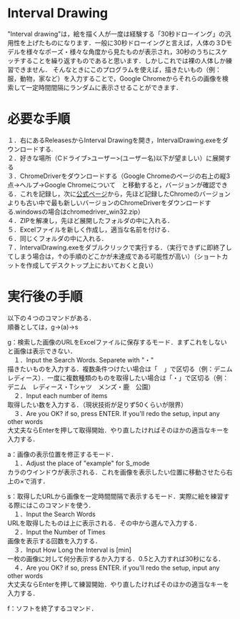 # Interval Drawing
"Interval drawing"は，絵を描く人が一度は経験する「30秒ドローイング」の汎用性を上げたものになります．一般に30秒ドローイングと言えば，人体の３Dモデルを様々なポーズ・様々な角度から見たものが表示され，30秒のうちにスケッチすることを繰り返すものであると思います．しかしこれでは裸の人体しか練習できません．
そんなときにこのプログラムを使えば，描きたいもの（例：服，動物，家など）を入力することで，Google Chromeからそれらの画像を検索して一定時間間隔にランダムに表示させることができます．

# 必要な手順
１．右にあるReleasesからInterval Drawingを開き，IntervalDrawing.exeをダウンロードする.  
２．好きな場所（Cドライブ>ユーザー>(ユーザー名)以下が望ましい）に展開する  
３．ChromeDriverをダウンロードする（Google Chromeのページの右上の縦3点→ヘルプ→Google Chromeについて　と移動すると，バージョンが確認できる．これを記録し，次に[公式ページ](https://chromedriver.chromium.org/downloads)から，先ほど記録したChromeのバージョンよりも古い中で最も新しいバージョンのChromeDriverをダウンロードする.windowsの場合はchromedriver_win32.zip）  
４．ZIPを解凍し，先ほど展開したフォルダの中に入れる．  
５．Excelファイルを新しく作成し，適当な名前を付ける．  
６．同じくフォルダの中に入れる．  
７．IntervalDrawing.exeをダブルクリックで実行する．（実行できずに即終了してしまう場合は，↑の手順のどこかが未達成である可能性が高い）（ショートカットを作成してデスクトップ上においておくと良い）  

# 実行後の手順
以下の４つのコマンドがある．  
順番としては，g→(a)→s  

g：検索した画像のURLをExcelファイルに保存するモード．まずこれをしないと画像は表示できない．  
　１．Input the Search Words. Separete with "・"  
    描きたいものを入力する．複数条件つけたい場合は「　」で区切る（例：デニム　レディース）．一度に複数種類のものを取得したい場合は「・」で区切る（例：デニム　レディース・Tシャツ　メンズ・鹿　公園）  
　２．Input each number of items  
    取得したい数を入力する．（現状技術が足りず50くらいが限界）  
　３．Are you OK? if so, press ENTER. If you'll redo the setup, input any other words  
    大丈夫ならEnterを押して取得開始．やり直したければそのほかの適当なキーを入力する．  

a：画像の表示位置を修正するモード．  
　１．Adjust the place of \"example\" for S_mode  
    カラのウインドウが表示される．これを画像を表示したい位置に移動させたら右上の×で消す．  

s：取得したURLから画像を一定時間間隔で表示するモード．実際に絵を練習する際にはこのコマンドを使う．  
　１．Input the Search Words  
    URLを取得したものは上に表示される．その中から選んで入力する．  
　２．Input the Number of Times  
    画像を表示する回数を入力する．  
　３．Input How Long the Interval is [min]  
    一枚の画像に対して何分表示するか入力する．0.5と入力すれば30秒になる．  
　４．Are you OK? if so, press ENTER. if you'll redo the setup, input any other words  
    大丈夫ならEnterを押して練習開始．やり直したければそのほかの適当なキーを入力する．  

f：ソフトを終了するコマンド．  
